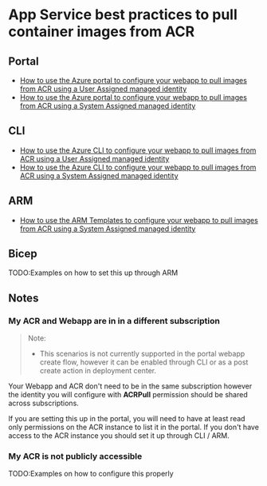 # App Service best practices to pull container images from ACR

## Portal

- [How to use the Azure portal to configure your webapp to pull images from ACR using a User Assigned managed identity](portal_user-assigned_managed_identity.md)
- [How to use the Azure portal to configure your webapp to pull images from ACR using a System  Assigned managed identity](portal_system-assigned_managed_identity.md)

## CLI

- [How to use the Azure CLI to configure your webapp to pull images from ACR using a User Assigned managed identity](cli_user-assigned_managed_identities.md)
- [How to use the Azure CLI to configure your webapp to pull images from ACR using a System Assigned managed identity](cli_system-assigned_managed_identities.md)

## ARM

- [How to use the ARM Templates to configure your webapp to pull images from ACR using a System Assigned managed identity](arm_system-assigned_managed_identity.md)


## Bicep

TODO:Examples on how to set this up through ARM

## Notes

### My ACR and Webapp are in in a different subscription 

> Note:
>  - This scenarios is not currently supported in the portal webapp create flow, however it can be enabled through CLI or as a post create action in deployment center.
> 

Your Webapp and ACR don't need to be in the same subscription however the identity you will configure with **ACRPull** permission should be shared across subscriptions.

If you are setting this up in the portal, you will need to have at least read only permissions on the ACR instance to list it in the portal. If you don't have access to the ACR instance you should set it up through CLI / ARM.

### My ACR is not publicly accessible

TODO:Examples on how to configure this properly